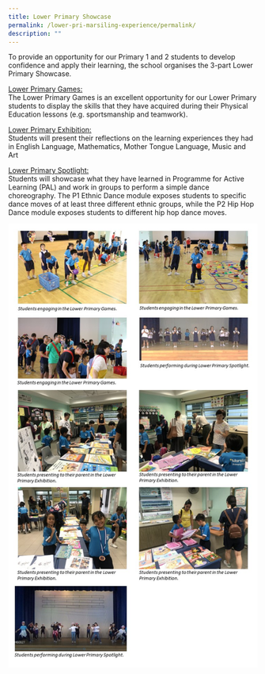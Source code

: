 ```yaml
---
title: Lower Primary Showcase
permalink: /lower-pri-marsiling-experience/permalink/
description: ""
---
```

To provide an opportunity for our Primary 1 and 2 students to develop confidence and apply their learning, the school organises the 3-part Lower Primary Showcase.  
  
<u>Lower Primary Games:</u>  
The Lower Primary Games is an excellent opportunity for our Lower Primary students to display the skills that they have acquired during their Physical Education lessons (e.g. sportsmanship and teamwork).  
  

<u>Lower Primary Exhibition:</u>  
Students will present their reflections on the learning experiences they had in English Language, Mathematics, Mother Tongue Language, Music and Art

  

<u>Lower Primary Spotlight:</u>  
Students will showcase what they have learned in Programme for Active Learning (PAL) and work in groups to perform a simple dance choreography. The P1 Ethnic Dance module exposes students to specific dance moves of at least three different ethnic groups, while the P2 Hip Hop Dance module exposes students to different hip hop dance moves.

![](/images/LP%20MPS%20Experience/LP%20Showcase.jpeg)